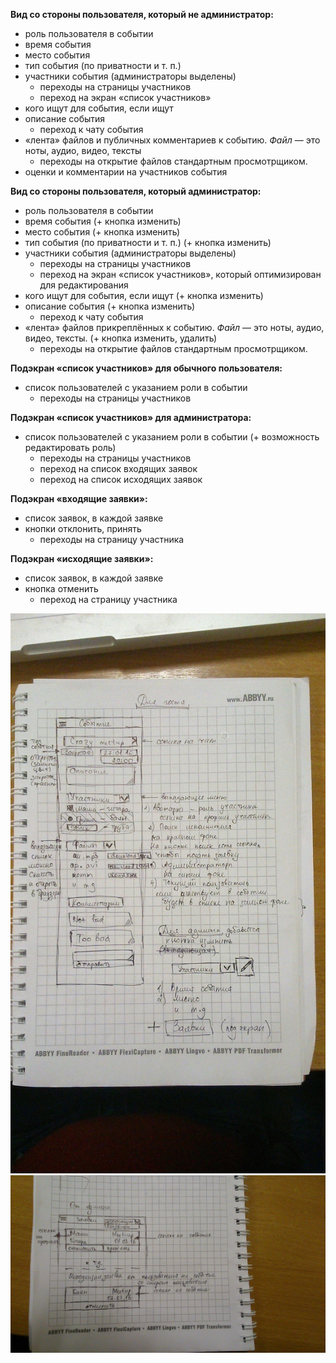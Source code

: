 **Вид со стороны пользователя, который не администратор:**
* роль пользователя в событии
* время события
* место события
* тип события (по приватности и т. п.)
* участники события (администраторы выделены)
  - переходы на страницы участников
  - переход на экран «список участников»
* кого ищут для события, если ищут
* описание события
  - переход к чату события
* «лента» файлов и публичных комментариев к событию. *Файл* — это ноты, аудио, видео, тексты
  - переходы на открытие файлов стандартным просмотрщиком.
* оценки и комментарии на участников события

**Вид со стороны пользователя, который администратор:**
* роль пользователя в событии
* время события (+ кнопка изменить)
* место события (+ кнопка изменить)
* тип события (по приватности и т. п.) (+ кнопка изменить)
* участники события (администраторы выделены)
  - переходы на страницы участников
  - переход на экран «список участников», который оптимизирован для редактирования
* кого ищут для события, если ищут (+ кнопка изменить)
* описание события (+ кнопка изменить)
  - переход к чату события
* «лента» файлов прикреплённых к событию. *Файл* — это ноты, аудио, видео, тексты. (+ кнопка изменить, удалить)
  - переходы на открытие файлов стандартным просмотрщиком.
 
**Подэкран «список участников» для обычного пользователя:**
* список пользователей с указанием роли в событии
  - переходы на страницы участников

**Подэкран «список участников» для администратора:**
* список пользователей с указанием роли в событии (+ возможность редактировать роль)
  - переходы на страницы участников
  - переход на список входящих заявок 
  - переход на список исходящих заявок

**Подэкран «входящие заявки»:**
* список заявок, в каждой заявке
* кнопки отклонить, принять
  - переходы на страницу участника

**Подэкран «исходящие заявки»:**
* список заявок, в каждой заявке
* кнопка отменить
  - переход на страницу участника

![google example](https://github.com/ivlevdm/technotrack-android-1/blob/master/screens/event/event.jpg)
![google example](https://github.com/ivlevdm/technotrack-android-1/blob/master/screens/event/event2.jpg)

